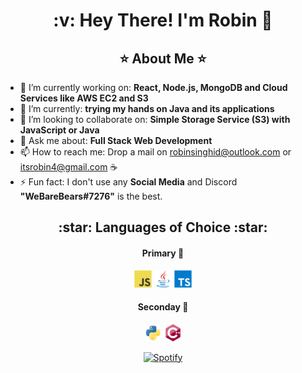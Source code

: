<h1 align="center">:v: Hey There! I'm Robin 👦</h1>

<!--<div align="center">
	<img alt="Discord Badge" src="https://img.shields.io/badge/-WeBareBears%7276-orange?style=flat&labelColor=9cf&logo=discord">
	<img alt="visitors" src="https://visitor-badge.laobi.icu/badge?page_id=iamrobins.profile.id">
</div>--->


<h2 align="center">⭐ About Me ⭐</h2>

- 🔭 I’m currently working on: **React, Node.js, MongoDB and Cloud Services like AWS EC2 and S3**
- 🌱 I’m currently: **trying my hands on Java and its applications**
- 👯 I’m looking to collaborate on: **Simple Storage Service (S3) with JavaScript or Java**
- 💬 Ask me about: **Full Stack Web Development**
- 📫 How to reach me: Drop a mail on robinsinghid@outlook.com or itsrobin4@gmail.com ☕
- ⚡ Fun fact: I don't use any **Social Media** and Discord <strong>"WeBareBears#7276"</strong> is the best.

<h2 align="center">:star: Languages of Choice :star:</h2>

<div align="center">
<h4>Primary 🥇</h4>
<img alt="JavaScript" width="28px" src="https://raw.githubusercontent.com/devicons/devicon/master/icons/javascript/javascript-original.svg" />
<img alt="Java" width="28px" src="https://raw.githubusercontent.com/devicons/devicon/master/icons/java/java-original.svg" />
<img alt="TypeScript" width="28px" src="https://raw.githubusercontent.com/devicons/devicon/master/icons/typescript/typescript-original.svg" />
<h4>Seconday 🥈</h4>
<img alt="Python" width="28px" src="https://raw.githubusercontent.com/devicons/devicon/master/icons/python/python-original.svg" />
<img alt="CPP" width="28px" src="https://raw.githubusercontent.com/devicons/devicon/master/icons/cplusplus/cplusplus-original.svg" />  

[![Spotify](https://iamrobins.vercel.app/api/spotify)](https:/open.spotify.com/user/rvfyglefdsi9wvmfs0qv7pv43)
